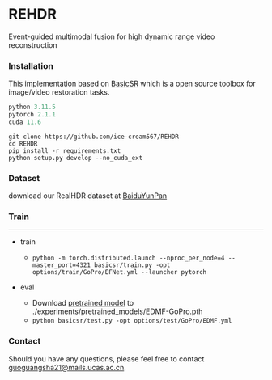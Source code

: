 # REHDR
Event-guided multimodal fusion for high dynamic range video reconstruction


### Installation
This implementation based on [BasicSR](https://github.com/xinntao/BasicSR) which is a open source toolbox for image/video restoration tasks. 

```python
python 3.11.5
pytorch 2.1.1
cuda 11.6
```



```
git clone https://github.com/ice-cream567/REHDR
cd REHDR
pip install -r requirements.txt
python setup.py develop --no_cuda_ext
```

### <span id="dataset_section"> Dataset </span> 
download our RealHDR dataset at [BaiduYunPan](https://pan.baidu.com/s/1wt3vERs0o-MZgnZFpIsvsg?pwd=trd1)





### Train
---
* train

  * ```python -m torch.distributed.launch --nproc_per_node=4 --master_port=4321 basicsr/train.py -opt options/train/GoPro/EFNet.yml --launcher pytorch```

* eval
  * Download [pretrained model](https://pan.baidu.com/s/1PMfcEg6SkV5_ssq8ne13Og?pwd=mvhu) to ./experiments/pretrained_models/EDMF-GoPro.pth
  * ```python basicsr/test.py -opt options/test/GoPro/EDMF.yml  ```




### Contact
Should you have any questions, please feel free to contact guoguangsha21@mails.ucas.ac.cn.
